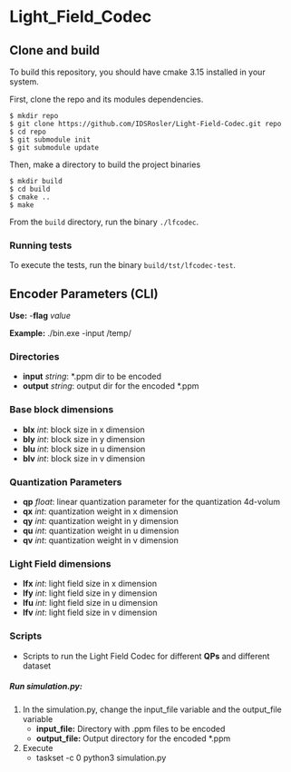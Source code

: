 # Light_Field_Codec

## Clone and build
To build this repository, you should have cmake 3.15 installed in your system.

First, clone the repo and its modules dependencies.

```
$ mkdir repo
$ git clone https://github.com/IDSRosler/Light-Field-Codec.git repo
$ cd repo
$ git submodule init
$ git submodule update
```

Then, make a directory to build the project binaries

```
$ mkdir build
$ cd build
$ cmake ..
$ make 
```

From the `build` directory, run the binary `./lfcodec`.

### Running tests

To execute the tests, run the binary `build/tst/lfcodec-test`.

## Encoder Parameters (CLI)

**Use:**  -**flag** *value*

**Example:** ./bin.exe -input /temp/

### Directories
- **input** *string*: \*.ppm dir to be encoded
- **output** *string*:  output dir for the encoded \*.ppm 

### Base block dimensions
- **blx** *int*: block size in x dimension
- **bly** *int*: block size in y dimension
- **blu** *int*: block size in u dimension
- **blv** *int*: block size in v dimension

### Quantization Parameters
- **qp** *float*: linear quantization parameter for the quantization 4d-volum
- **qx** *int*:  quantization weight in x dimension
- **qy** *int*:  quantization weight in y dimension
- **qu** *int*:  quantization weight in u dimension
- **qv** *int*:  quantization weight in v dimension

### Light Field dimensions
- **lfx** *int*: light field size in x dimension
- **lfy** *int*: light field size in y dimension
- **lfu** *int*: light field size in u dimension
- **lfv** *int*: light field size in v dimension 


### Scripts 
- Scripts to run the Light Field Codec for different **QPs** and different dataset
##### Run simulation.py:
1. In the simulation.py, change the input_file variable and the output_file variable
    - **input_file:** Directory with .ppm files to be encoded
    - **output_file:** Output directory for the encoded *.ppm
2. Execute
    - taskset -c 0 python3 simulation.py


